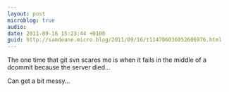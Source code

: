 ```yaml
---
layout: post
microblog: true
audio: 
date: 2011-09-16 15:23:44 +0100
guid: http://samdeane.micro.blog/2011/09/16/t114706036052606976.html
---
```

The one time that git svn scares me is when it fails in the middle of a dcommit because the server died...

Can get a bit messy...
